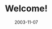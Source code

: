 ---
_schema: default
title: Welcome!
link: https://www.geocaching.com/geocache/GCH60G
owner: Ziggy Crew
date: 2003-11-07
log_type: Found it
display_coords: N 41° 21.562' W 074° 42.549'
latitude: '41.359366'
longitude: '-74.70915'
first_stage: false
bogus: false
zhanna_log:  >-
  Hi ZC!


  Our fabulous morning consisted of a first find on a new cache, two benchmark hunts, and a very nutritious lunch of lemon Tastykake pie, Ghirardelli filled chocolate squares, and Fun Size Butterfingers. Your cache was a fitting start to an equally fun afternoon! We had a good idea what kind of place we were looking for, and as we neared the site our suspicions were confirmed. Your coordinates didn’t lead us directly to the cache, but Rich took a wander around and spotted the cache within a few minutes. It took me a little longer, but eventually I came across its hiding spot too. We took our treasure to a nearby table, and while Rich explored the local offerings I signed the log and made my trade. I took a transparent ladybug—fitting because I’ve seen more than my share of ladybugs today, for whatever reason. Into the container I stuffed one of my fluorescent rats (try them under blacklight!). Thanks for the welcome! :grin:


  Zhanna
rich_log:  >-
  Howdy, ZC! This was the second “First Find” in a fun-filled day of caching and benchmark hunting. It started early this morning around 8:10AM when Zhanna picked me up on the way to the Tarkill Interpretive Trail cache. From there we hunted for two nearby benchmarks then headed over to Milford to see if our suspicions about where this cache was located were accurate. We arrived just before noontime and spent a few minutes searching in the area where the posted coordinates lead us, found nothing and decided to expand the search pattern. Found the cache quickly but it was about 27 feet to the southeast. Both of our GPS receivers indicated a similar discrepancy so future cachers may want to keep this in mind. I signed the logbook, took nothing, and left an Irish coin. We also availed ourselves of some of the local hospitality. Thanks for an interesting geocaching experience. ~Rich in NEPA~
image_gallery_r: gallery1
post_id: 809

---